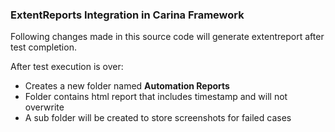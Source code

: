 ### ExtentReports Integration in Carina Framework
Following changes made in this source code will generate extentreport after test completion.

After test execution is over:

* Creates a new folder named **Automation Reports**
* Folder contains html report that includes timestamp and will not overwrite
* A sub folder will be created to store screenshots for failed cases
